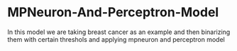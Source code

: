 # MPNeuron-And-Perceptron-Model
In this model we are taking breast cancer as an example and then binarizing them with certain threshols and applying mpneuron and perceptron model
